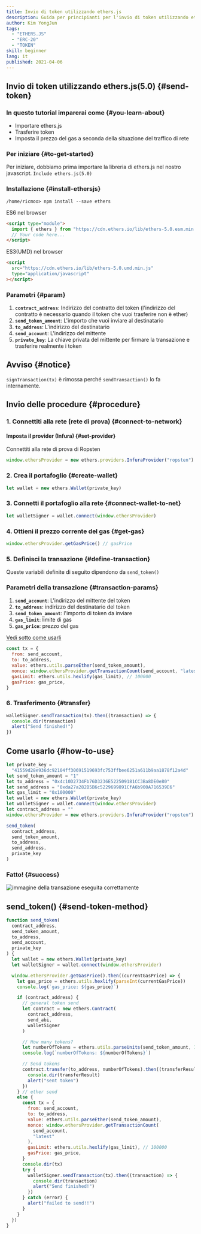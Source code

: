 ```yaml
---
title: Invio di token utilizzando ethers.js
description: Guida per principianti per l'invio di token utilizzando ethers.js.
author: Kim YongJun
tags:
  - "ETHERS.JS"
  - "ERC-20"
  - "TOKEN"
skill: beginner
lang: it
published: 2021-04-06
---
```


## Invio di token utilizzando ethers.js(5.0) \{#send-token}

### In questo tutorial imparerai come \{#you-learn-about}

- Importare ethers.js
- Trasferire token
- Imposta il prezzo del gas a seconda della situazione del traffico di rete

### Per iniziare \{#to-get-started}

Per iniziare, dobbiamo prima importare la libreria di ethers.js nel nostro javascript. `Include ethers.js(5.0)`

### Installazione \{#install-ethersjs}

```shell
/home/ricmoo> npm install --save ethers
```

ES6 nel browser

```html
<script type="module">
  import { ethers } from "https://cdn.ethers.io/lib/ethers-5.0.esm.min.js"
  // Your code here...
</script>
```

ES3(UMD) nel browser

```html
<script
  src="https://cdn.ethers.io/lib/ethers-5.0.umd.min.js"
  type="application/javascript"
></script>
```

### Parametri \{#param}

1. **`contract_address`**: Indirizzo del contratto del token (l'indirizzo del contratto è necessario quando il token che vuoi trasferire non è ether)
2. **`send_token_amount`**: L'importo che vuoi inviare al destinatario
3. **`to_address`**: L'indirizzo del destinatario
4. **`send_account`**: L'indirizzo del mittente
5. **`private_key`**: La chiave privata del mittente per firmare la transazione e trasferire realmente i token

## Avviso \{#notice}

`signTransaction(tx)` è rimossa perché `sendTransaction()` lo fa internamente.

## Invio delle procedure \{#procedure}

### 1. Connettiti alla rete (rete di prova) \{#connect-to-network}

#### Imposta il provider (Infura) \{#set-provider}

Connettiti alla rete di prova di Ropsten

```javascript
window.ethersProvider = new ethers.providers.InfuraProvider("ropsten")
```

### 2. Crea il portafoglio \{#create-wallet}

```javascript
let wallet = new ethers.Wallet(private_key)
```

### 3. Connetti il portafoglio alla rete \{#connect-wallet-to-net}

```javascript
let walletSigner = wallet.connect(window.ethersProvider)
```

### 4. Ottieni il prezzo corrente del gas \{#get-gas}

```javascript
window.ethersProvider.getGasPrice() // gasPrice
```

### 5. Definisci la transazione \{#define-transaction}

Queste variabili definite di seguito dipendono da `send_token()`

### Parametri della transazione \{#transaction-params}

1. **`send_account`**: L'indirizzo del mittente del token
2. **`to_address`**: indirizzo del destinatario del token
3. **`send_token_amount`**: l'importo di token da inviare
4. **`gas_limit`**: limite di gas
5. **`gas_price`**: prezzo del gas

[Vedi sotto come usarli](#how-to-use)

```javascript
const tx = {
  from: send_account,
  to: to_address,
  value: ethers.utils.parseEther(send_token_amount),
  nonce: window.ethersProvider.getTransactionCount(send_account, "latest"),
  gasLimit: ethers.utils.hexlify(gas_limit), // 100000
  gasPrice: gas_price,
}
```

### 6. Trasferimento \{#transfer}

```javascript
walletSigner.sendTransaction(tx).then((transaction) => {
  console.dir(transaction)
  alert("Send finished!")
})
```

## Come usarlo \{#how-to-use}

```javascript
let private_key =
  "41559d28e936dc92104ff30691519693fc753ffbee6251a611b9aa1878f12a4d"
let send_token_amount = "1"
let to_address = "0x4c10D2734Fb76D3236E522509181CC3Ba8DE0e80"
let send_address = "0xda27a282B5B6c5229699891CfA6b900A716539E6"
let gas_limit = "0x100000"
let wallet = new ethers.Wallet(private_key)
let walletSigner = wallet.connect(window.ethersProvider)
let contract_address = ""
window.ethersProvider = new ethers.providers.InfuraProvider("ropsten")

send_token(
  contract_address,
  send_token_amount,
  to_address,
  send_address,
  private_key
)
```

### Fatto! \{#success}

![immagine della transazione eseguita correttamente](./successful-transaction.png)

## send_token() \{#send-token-method}

```javascript
function send_token(
  contract_address,
  send_token_amount,
  to_address,
  send_account,
  private_key
) {
  let wallet = new ethers.Wallet(private_key)
  let walletSigner = wallet.connect(window.ethersProvider)

  window.ethersProvider.getGasPrice().then((currentGasPrice) => {
    let gas_price = ethers.utils.hexlify(parseInt(currentGasPrice))
    console.log(`gas_price: ${gas_price}`)

    if (contract_address) {
      // general token send
      let contract = new ethers.Contract(
        contract_address,
        send_abi,
        walletSigner
      )

      // How many tokens?
      let numberOfTokens = ethers.utils.parseUnits(send_token_amount, 18)
      console.log(`numberOfTokens: ${numberOfTokens}`)

      // Send tokens
      contract.transfer(to_address, numberOfTokens).then((transferResult) => {
        console.dir(transferResult)
        alert("sent token")
      })
    } // ether send
    else {
      const tx = {
        from: send_account,
        to: to_address,
        value: ethers.utils.parseEther(send_token_amount),
        nonce: window.ethersProvider.getTransactionCount(
          send_account,
          "latest"
        ),
        gasLimit: ethers.utils.hexlify(gas_limit), // 100000
        gasPrice: gas_price,
      }
      console.dir(tx)
      try {
        walletSigner.sendTransaction(tx).then((transaction) => {
          console.dir(transaction)
          alert("Send finished!")
        })
      } catch (error) {
        alert("failed to send!!")
      }
    }
  })
}
```
